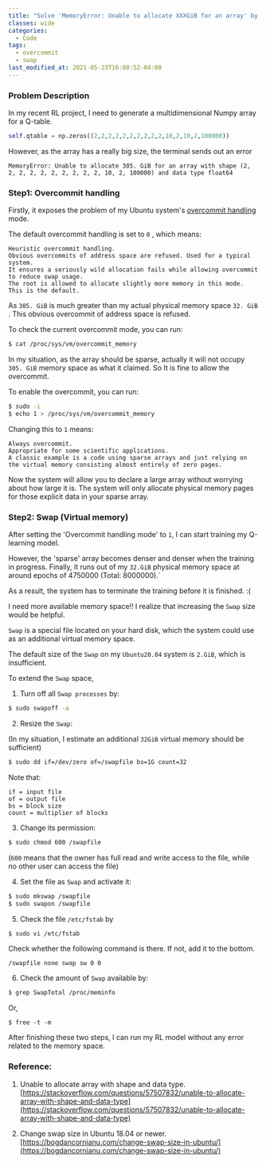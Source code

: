 ```yaml
---
title: "Solve 'MemoryError: Unable to allocate XXXGiB for an array' by setting Overcommit and Swap"
classes: wide
categories:
  - Code
tags:
  - overcommit
  - swap
last_modified_at: 2021-05-23T16:00:52-04:00
---
```

### Problem Description
In my recent RL project, I need to generate a multidimensional Numpy array for a Q-table.

```python
self.qtable = np.zeros((2,2,2,2,2,2,2,2,2,2,10,2,10,2,100000))
```

However, as the array has a really big size,  the terminal sends out an error 

```
MemoryError: Unable to allocate 305. GiB for an array with shape (2, 2, 2, 2, 2, 2, 2, 2, 2, 2, 10, 2, 100000) and data type float64
```

### Step1: Overcommit handling

Firstly, it exposes the problem of my Ubuntu system's [overcommit handling](https://www.kernel.org/doc/Documentation/vm/overcommit-accounting) mode.

The default overcommit handling is set to `0` , which means:

```
Heuristic overcommit handling. 
Obvious overcommits of address space are refused. Used for a typical system. 
It ensures a seriously wild allocation fails while allowing overcommit to reduce swap usage. 
The root is allowed to allocate slightly more memory in this mode. 
This is the default.
```

As  `305. GiB`  is much greater than my actual physical memory space `32. GiB` . This obvious overcommit of address space is refused.

To check the current overcommit mode, you can run:

```bash
$ cat /proc/sys/vm/overcommit_memory
```

In my situation, as the array should be sparse, actually it will not occupy `305. GiB` memory space as what it claimed.  So It is fine to allow the overcommit. 

To enable the overcommit, you can run:

```bash
$ sudo -i
$ echo 1 > /proc/sys/vm/overcommit_memory
```

Changing this to `1` means:

```
Always overcommit. 
Appropriate for some scientific applications.
A classic example is a code using sparse arrays and just relying on the virtual memory consisting almost entirely of zero pages.
```

Now the system will allow you to declare a large array without worrying about how large it is. The system will only allocate physical memory pages for those explicit data in your sparse array.



### Step2: Swap (Virtual memory)

After setting the 'Overcommit handling mode' to `1`, I can start training my Q-learning model.

However,  the 'sparse' array becomes denser and denser when the training in progress.  Finally, it runs out of my `32.GiB` physical memory space at around epochs of 4750000 (Total: 8000000).`

As a result, the system has to terminate the training before it is finished.   :(

I need more available memory space!! I realize that increasing the `Swap` size would be helpful.

`Swap` is a special file located on your hard disk, which the system could use as an additional virtual memory space.

The default size of the `Swap` on my `Ubuntu20.04` system is `2.GiB`, which is insufficient. 

To extend the `Swap` space, 

1. Turn off all `Swap processes` by:

```bash
$ sudo swapoff -a
```



2. Resize the `Swap`:

(In my situation, I estimate an additional `32GiB` virtual memory should be sufficient)

```bash
$ sudo dd if=/dev/zero of=/swapfile bs=1G count=32
```

Note that:

```
if = input file
of = output file
bs = block size
count = multiplier of blocks
```



3. Change its permission:

```bash
$ sudo chmod 600 /swapfile
```

(`600` means that the owner has full read and write access to the file, while no other user can access the file)



4. Set the file as `Swap` and activate it:

```bash
$ sudo mkswap /swapfile
$ sudo swapon /swapfile
```



5. Check the file `/etc/fstab` by

```bash
$ sudo vi /etc/fstab
```

Check whether the following command is there. If not, add it to the bottom.  

```
/swapfile none swap sw 0 0
```



6. Check the amount of `Swap` available by:

```bash
$ grep SwapTotal /proc/meminfo
```

Or,

```
$ free -t -m
```



After finishing these two steps, I can run my RL model without any error related to the memory space.



### Reference:

1. Unable to allocate array with shape and data type. [https://stackoverflow.com/questions/57507832/unable-to-allocate-array-with-shape-and-data-type](https://stackoverflow.com/questions/57507832/unable-to-allocate-array-with-shape-and-data-type)

2. Change swap size in Ubuntu 18.04 or newer. [https://bogdancornianu.com/change-swap-size-in-ubuntu/](https://bogdancornianu.com/change-swap-size-in-ubuntu/)

